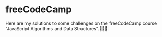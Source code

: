 # freeCodeCamp
Here are my solutions to some challenges on the freeСodeСamp course "JavaScript Algorithms and Data Structures".👩🏻‍💻
